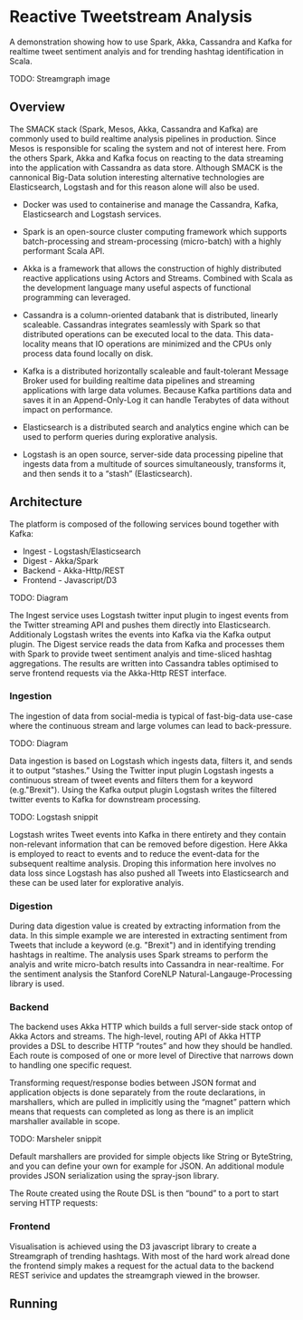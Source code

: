 # Reactive Tweetstream Analysis

A demonstration showing how to use Spark, Akka, Cassandra and Kafka for realtime tweet sentiment analyis and for trending hashtag identification in Scala.

TODO: Streamgraph image

## Overview
The SMACK stack (Spark, Mesos, Akka, Cassandra and Kafka) are commonly used to build realtime analysis pipelines in production. Since Mesos is responsible for scaling the system and not of interest here. From the others Spark, Akka and Kafka focus on reacting to the data streaming into the application with Cassandra as data store. Although SMACK is the cannonical Big-Data solution interesting alternative technologies are Elasticsearch, Logstash and for this reason alone will also be used.

* Docker was used to containerise and manage the Cassandra, Kafka, Elasticsearch and Logstash services.

* Spark is an open-source cluster computing framework which supports batch-processing and stream-processing (micro-batch) with a highly performant Scala API.

* Akka is a framework that allows the construction of highly distributed reactive applications using Actors and Streams. Combined with Scala as the development language many useful aspects of functional programming can leveraged.

* Cassandra is a column-oriented databank that is distributed, linearly scaleable. Cassandras integrates seamlessly with Spark so that distributed operations can be executed local to the data. This data-locality means that IO operations are minimized and the CPUs only process data found locally on disk. 

* Kafka is a distributed horizontally scaleable and fault-tolerant Message Broker used for building realtime data pipelines and streaming applications with large data volumes. Because Kafka partitions data and saves it in an Append-Only-Log it can handle Terabytes of data without impact on performance.

* Elasticsearch is a distributed search and analytics engine which can be used to perform queries during explorative analysis.

* Logstash is an open source, server-side data processing pipeline that ingests data from a multitude of sources simultaneously, transforms it, and then sends it to a “stash” (Elasticsearch).

## Architecture
The platform is composed of the following services bound together with Kafka:

* Ingest - Logstash/Elasticsearch
* Digest - Akka/Spark
* Backend - Akka-Http/REST
* Frontend - Javascript/D3

TODO: Diagram

The Ingest service uses Logstash twitter input plugin to ingest events from the Twitter streaming API and pushes them directly into Elasticsearch. Additionaly Logstash writes the events into Kafka via the Kafka output plugin. The Digest service reads the data from Kafka and processes them with Spark to provide tweet sentiment analyis and time-sliced hashtag aggregations. The results are written into Cassandra tables optimised to serve frontend requests via the Akka-Http REST interface.

### Ingestion
The ingestion of data from social-media is typical of fast-big-data use-case where the continuous stream and large volumes can lead to back-pressure. 

TODO: Diagram

Data ingestion is based on Logstash which ingests data, filters it, and sends it to output “stashes.” Using the Twitter input plugin Logstash ingests a continuous stream of tweet events and filters them for a keyword (e.g."Brexit"). Using the Kafka output plugin Logstash writes the filtered twitter events to Kafka for downstream processing.

TODO: Logstash snippit

Logstash writes Tweet events into Kafka in there entirety and they contain non-relevant information that can be removed before digestion. Here Akka is employed to react to events and to reduce the event-data for the subsequent realtime analysis. Droping this information here involves no data loss since Logstash has also pushed all Tweets into Elasticsearch and these can be used later for explorative analyis. 

### Digestion
During data digestion value is created by extracting information from the data. In this simple example we are interested in extracting sentiment from Tweets that include a keyword (e.g. "Brexit") and in identifying trending hashtags in realtime. The analysis uses Spark streams to perform the analyis and write micro-batch results into Cassandra in near-realtime. For the sentiment analysis the Stanford CoreNLP Natural-Langauge-Processing library is used.

### Backend
The backend uses Akka HTTP which builds a full server-side stack ontop of Akka Actors and streams. The high-level, routing API of Akka HTTP provides a DSL to describe HTTP “routes” and how they should be handled. Each route is composed of one or more level of Directive that narrows down to handling one specific request.

Transforming request/response bodies between JSON format and application objects is done separately from the route declarations, in marshallers, which are pulled in implicitly using the “magnet” pattern which means that requests can completed as long as there is an implicit marshaller available in scope.

TODO: Marsheler snippit

Default marshallers are provided for simple objects like String or ByteString, and you can define your own for example for JSON. An additional module provides JSON serialization using the spray-json library.

The Route created using the Route DSL is then “bound” to a port to start serving HTTP requests:

### Frontend
Visualisation is achieved using the D3 javascript library to create a Streamgraph of trending hashtags. With most of the hard work alread done the frontend simply makes a request for the actual data to the backend REST serivice and updates the streamgraph viewed in the browser.

## Running
